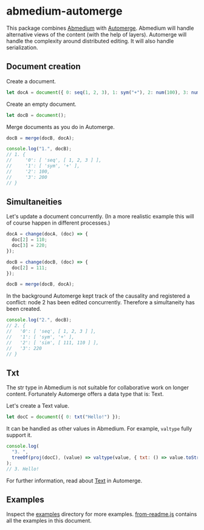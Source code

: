 # abmedium-automerge

This package combines [Abmedium](https://gitlab.com/berling/abmedium/-/tree/master/packages/abmedium) with [Automerge](https://github.com/automerge/automerge). Abmedium will handle alternative views of the content (with the help of layers). Automerge will handle the complexity around distributed editing. It will also handle serialization.

## Document creation

Create a document.

```javascript
let docA = document({ 0: seq(1, 2, 3), 1: sym("+"), 2: num(100), 3: num(200) });
```

Create an empty document.

```javascript
let docB = document();
```

Merge documents as you do in Automerge.

```javascript
docB = merge(docB, docA);

console.log("1.", docB);
// 1. {
//     '0': [ 'seq', [ 1, 2, 3 ] ],
//     '1': [ 'sym', '+' ],
//     '2': 100,
//     '3': 200
// }
```

## Simultaneities

Let's update a document concurrently. (In a more realistic example this will of course happen in different processes.)

```javascript
docA = change(docA, (doc) => {
  doc[2] = 110;
  doc[3] = 220;
});

docB = change(docB, (doc) => {
  doc[2] = 111;
});

docB = merge(docB, docA);
```

In the background Automerge kept track of the causality and registered a conflict: node 2 has been edited concurrently. Therefore a simultaneity has been created.

```javascript
console.log("2.", docB);
// 2. {
//   '0': [ 'seq', [ 1, 2, 3 ] ],
//   '1': [ 'sym', '+' ],
//   '2': [ 'sim', [ 111, 110 ] ],
//   '3': 220
// }
```

## Txt

The str type in Abmedium is not suitable for collaborative work on longer content. Fortunately Automerge offers a data type that is: Text.

Let's create a Text value.

```javascript
let docC = document({ 0: txt("Hello!") });
```

It can be handled as other values in Abmedium. For example, `valtype` fully support it.

```javascript
console.log(
  "3. ",
  treeOf(proj(docC), (value) => valtype(value, { txt: () => value.toString() }))
);
// 3. Hello!
```

For further information, read about [Text](https://github.com/automerge/automerge#text) in Automerge.

## Examples

Inspect the [examples](https://gitlab.com/berling/abmedium/-/tree/master/packages/abmedium-automerge/examples) directory for more examples. [from-readme.js](https://gitlab.com/berling/abmedium/-/tree/master/packages/abmedium-automerge/examples/from-readme.js) contains all the examples in this document.
